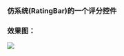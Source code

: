 ### 仿系统(RatingBar)的一个评分控件
### 效果图：
<img src="https://github.com/azhong1011/RatingBar/tree/master/RatingBar/screenshot/rating_bar.gif"/>

